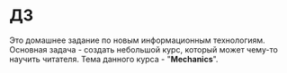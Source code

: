 # ДЗ
Это домашнее задание по новым информационным технологиям. Основная задача - создать небольшой курс, который может чему-то научить читателя. Тема данного курса - "__Mechanics__".
